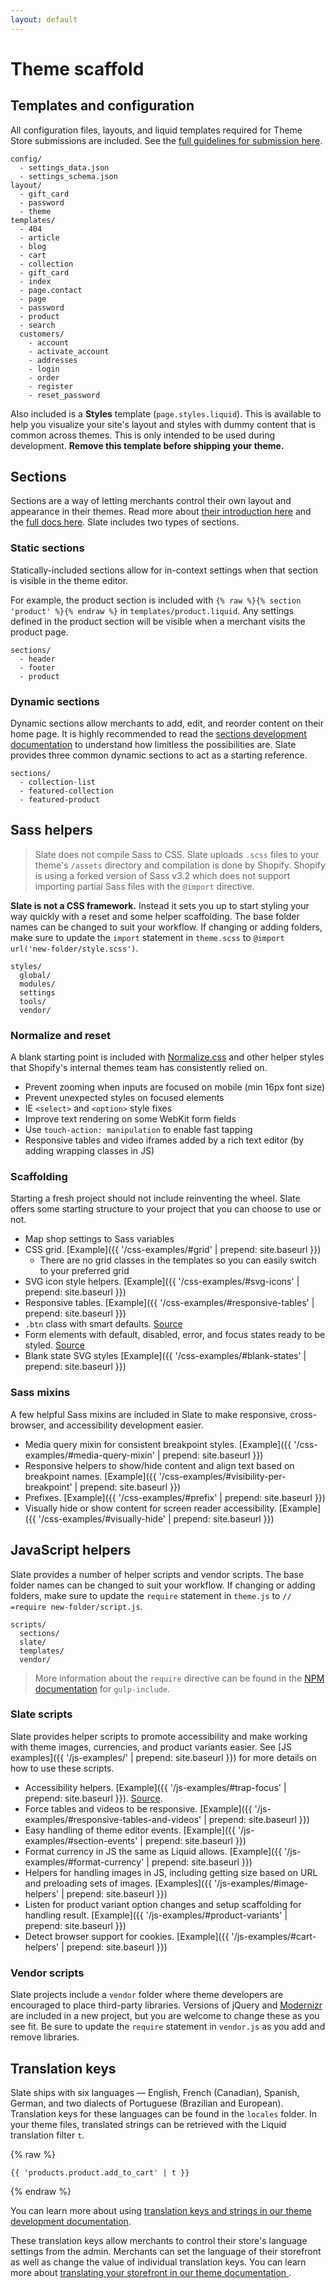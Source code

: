 ```yaml
---
layout: default
---
```


# Theme scaffold

## Templates and configuration

All configuration files, layouts, and liquid templates required for Theme Store submissions are included. See the [full guidelines for submission here](https://help.shopify.com/themes/development/theme-store-requirements?ref=slate-docs).

```
config/
  - settings_data.json
  - settings_schema.json
layout/
  - gift_card
  - password
  - theme
templates/
  - 404
  - article
  - blog
  - cart
  - collection
  - gift_card
  - index
  - page.contact
  - page
  - password
  - product
  - search
  customers/
    - account
    - activate_account
    - addresses
    - login
    - order
    - register
    - reset_password
```

Also included is a **Styles** template (`page.styles.liquid`). This is available to help you visualize your site's layout and styles with dummy content that is common across themes. This is only intended to be used during development. **Remove this template before shipping your theme.**

## Sections

Sections are a way of letting merchants control their own layout and appearance in their themes. Read more about [their introduction here](https://www.shopify.com/partners/blog/introducing-sections-for-shopify-themes) and the [full docs here](https://help.shopify.com/themes/development/theme-editor/sections). Slate includes two types of sections.

### Static sections

Statically-included sections allow for in-context settings when that section is visible in the theme editor.

For example, the product section is included with `{% raw %}{% section 'product' %}{% endraw %}` in `templates/product.liquid`. Any settings defined in the product section will be visible when a merchant visits the product page.

```
sections/
  - header
  - footer
  - product
```

### Dynamic sections

Dynamic sections allow merchants to add, edit, and reorder content on their home page. It is highly recommended to read the [sections development documentation](https://help.shopify.com/themes/development/theme-editor/sections) to understand how limitless the possibilities are. Slate provides three common dynamic sections to act as a starting reference.

```
sections/
  - collection-list
  - featured-collection
  - featured-product
```

## Sass helpers

<blockquote>
Slate does not compile Sass to CSS.  Slate uploads <code>.scss</code> files to your theme's <code>/assets</code> directory and compilation is done by Shopify.  Shopify is using a forked version of Sass v3.2 which does not support importing partial Sass files with the <code>@import</code> directive.
</blockquote>

**Slate is not a CSS framework.** Instead it sets you up to start styling your way quickly with a reset and some helper scaffolding. The base folder names can be changed to suit your workflow. If changing or adding folders, make sure to update the `import` statement in `theme.scss` to `@import url('new-folder/style.scss')`.

```
styles/
  global/
  modules/
  settings
  tools/
  vendor/
```

### Normalize and reset

A blank starting point is included with [Normalize.css](https://necolas.github.io/normalize.css/) and other helper styles that Shopify's internal themes team has consistently relied on.

* Prevent zooming when inputs are focused on mobile (min 16px font size)
* Prevent unexpected styles on focused elements
* IE `<select>` and `<option>` style fixes
* Improve text rendering on some WebKit form fields
* Use `touch-action: manipulation` to enable fast tapping
* Responsive tables and video iframes added by a rich text editor (by adding wrapping classes in JS)

### Scaffolding

Starting a fresh project should not include reinventing the wheel. Slate offers some starting structure to your project that you can choose to use or not.

- Map shop settings to Sass variables
- CSS grid. [Example]({{ '/css-examples/#grid' | prepend: site.baseurl }})
  - There are no grid classes in the templates so you can easily switch to your preferred grid
- SVG icon style helpers. [Example]({{ '/css-examples/#svg-icons' | prepend: site.baseurl }})
- Responsive tables. [Example]({{ '/css-examples/#responsive-tables' | prepend: site.baseurl }})
- `.btn` class with smart defaults. [Source](https://github.com/Shopify/slate/blob/master/src/styles/global/links-buttons.scss)
- Form elements with default, disabled, error, and focus states ready to be styled. [Source](https://github.com/Shopify/slate/blob/master/src/styles/global/forms.scss)
- Blank state SVG styles [Example]({{ '/css-examples/#blank-states' | prepend: site.baseurl }})

### Sass mixins

A few helpful Sass mixins are included in Slate to make responsive, cross-browser, and accessibility development easier.

- Media query mixin for consistent breakpoint styles. [Example]({{ '/css-examples/#media-query-mixin' | prepend: site.baseurl }})
- Responsive helpers to show/hide content and align text based on breakpoint names. [Example]({{ '/css-examples/#visibility-per-breakpoint' | prepend: site.baseurl }})
- Prefixes. [Example]({{ '/css-examples/#prefix' | prepend: site.baseurl }})
- Visually hide or show content for screen reader accessibility. [Example]({{ '/css-examples/#visually-hide' | prepend: site.baseurl }})


## JavaScript helpers

Slate provides a number of helper scripts and vendor scripts. The base folder names can be changed to suit your workflow. If changing or adding folders, make sure to update the `require` statement in `theme.js` to `// =require new-folder/script.js`.  

```
scripts/
  sections/
  slate/
  templates/
  vendor/
```

<blockquote>
More information about the <code>require</code> directive can be found in the <a href="https://www.npmjs.com/package/gulp-include">NPM documentation</a> for <code>gulp-include</code>.
</blockquote>

### Slate scripts

Slate provides helper scripts to promote accessibility and make working with theme images, currencies, and product variants easier.  See [JS examples]({{ '/js-examples/' | prepend: site.baseurl }}) for more details on how to use these scripts.

- Accessibility helpers. [Example]({{ '/js-examples/#trap-focus' | prepend: site.baseurl }}). [Source](https://github.com/Shopify/slate/blob/master/src/scripts/slate/a11y.js).
- Force tables and videos to be responsive. [Example]({{ '/js-examples/#responsive-tables-and-videos' | prepend: site.baseurl }})
- Easy handling of theme editor events. [Example]({{ '/js-examples/#section-events' | prepend: site.baseurl }})
- Format currency in JS the same as Liquid allows. [Example]({{ '/js-examples/#format-currency' | prepend: site.baseurl }})
- Helpers for handling images in JS, including getting size based on URL and preloading sets of images. [Examples]({{ '/js-examples/#image-helpers' | prepend: site.baseurl }})
- Listen for product variant option changes and setup scaffolding for handling result. [Example]({{ '/js-examples/#product-variants' | prepend: site.baseurl }})
- Detect browser support for cookies. [Example]({{ '/js-examples/#cart-helpers' | prepend: site.baseurl }})

### Vendor scripts

Slate projects include a `vendor` folder where theme developers are encouraged to place third-party libraries.  Versions of jQuery and [Modernizr](https://modernizr.com/) are included in a new project, but you are welcome to change these as you see fit.  Be sure to update the `require` statement in `vendor.js` as you add and remove libraries.

## Translation keys

Slate ships with six languages — English, French (Canadian), Spanish, German, and two dialects of Portuguese (Brazilian and European).  Translation keys for these languages can be found in the `locales` folder.  In your theme files, translated strings can be retrieved with the Liquid translation filter `t`.

{% raw %}
```
{{ 'products.product.add_to_cart' | t }}
```
{% endraw %}

You can learn more about using [translation keys and strings in our theme development documentation](https://help.shopify.com/themes/development/internationalizing/translation-filter).

These translation keys allow merchants to control their store's language settings from the admin.  Merchants can set the language of their storefront as well as change the value of individual translation keys. You can learn more about [translating your storefront in our theme documentation ](https://help.shopify.com/manual/sell-online/online-store/translate-theme).
